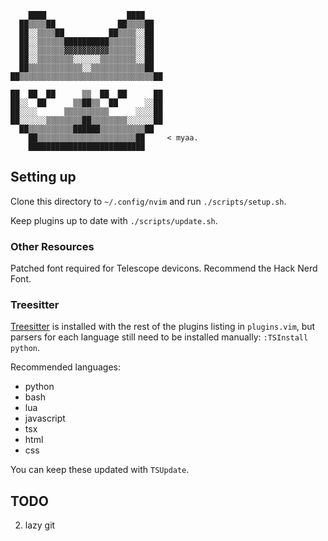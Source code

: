 ```
    ████                  ████
  ██▒▒▒▒██              ██▒▒▒▒██
  ██░░▒▒▒▒██          ██▒▒▒▒░░██
  ██░░▒▒▒▒▒▒██████████▒▒▒▒▒▒░░██
  ██░░▒▒▒▒▒▒▓▓▓▓▓▓▓▓▓▓▒▒▒▒▒▒░░██
  ██░░▒▒▒▒▒▒▒▒░░░░░░▒▒▒▒▒▒▒▒░░██
  ██▒▒▒▒▒▒▒▒▒▒▒▒░░▒▒▒▒▒▒▒▒▒▒▒▒██
██▒▒▒▒▒▒▒▒▒▒▒▒▒▒▒▒▒▒▒▒▒▒▒▒▒▒▒▒▒▒██

██  ██  ██      ▒▒  ██  ██      ██
██░░  ██      ▒▒██▒▒  ██      ░░██
██░░░░      ▒▒▒▒▒▒▒▒▒▒      ░░░░██
██░░░░░░▒▒▒▒▒▒▒▒██▒▒▒▒▒▒▒▒░░░░░░██
  ██▒▒▒▒▒▒▒▒▒▒██████▒▒▒▒▒▒▒▒▒▒██
    ██▒▒▒▒▒▒▒▒▒▒▒▒▒▒▒▒▒▒▒▒▒▒██     < myaa.
    ██████████████████████████
```

## Setting up

Clone this directory to `~/.config/nvim` and run `./scripts/setup.sh`.

Keep plugins up to date with `./scripts/update.sh`.

### Other Resources
Patched font required for Telescope devicons. Recommend the Hack Nerd Font.

### Treesitter

[Treesitter](https://github.com/nvim-treesitter/nvim-treesitter) is installed
with the rest of the plugins listing in `plugins.vim`, but parsers for each
language still need to be installed manually: `:TSInstall python`.

Recommended languages:
 - python
 - bash
 - lua
 - javascript
 - tsx
 - html
 - css

 You can keep these updated with `TSUpdate`.

## TODO
2. lazy git
